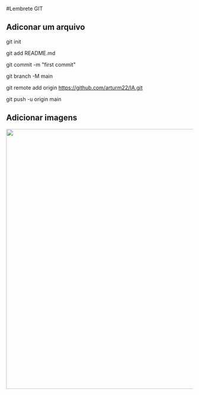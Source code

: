 #Lembrete GIT

## Adiconar um arquivo

git init

git add README.md

git commit -m "first commit"

git branch -M main

git remote add origin https://github.com/arturm22/IA.git

git push -u origin main


## Adicionar imagens 

<div align="center">
<img src="" width="700px" />
</div>
